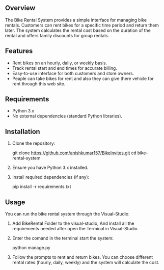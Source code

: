 ## Overview

The Bike Rental System provides a simple interface for managing bike rentals. Customers can rent bikes for a specific time period and return them later. The system calculates the rental cost based on the duration of the rental and offers family discounts for group rentals.

## Features

- Rent bikes on an hourly, daily, or weekly basis.
- Track rental start and end times for accurate billing.
- Easy-to-use interface for both customers and store owners.
- Peaple can take bikes for rent and also they can give there vehicle for rent through this web site.
  
## Requirements

- Python 3.x
- No external dependencies (standard Python libraries).

## Installation

1. Clone the repository:

    git clone https://github.com/anishkumar157/BikeInvites.git
    cd bike-rental-system

2. Ensure you have Python 3.x installed.  

3. Install required dependencies (if any):

    pip install -r requirements.txt


## Usage

You can run the bike rental system through the Visual-Studio:
1. Add BikeRental Folder to the visual-studio, And install all the requirements needed after open the Terminal in Visual-Studio.
2. Enter the comand in the terminal start the system:

     python manage.py

3. Follow the prompts to rent and return bikes. You can choose different rental rates (hourly, daily, weekly) and the system will calculate the cost.


